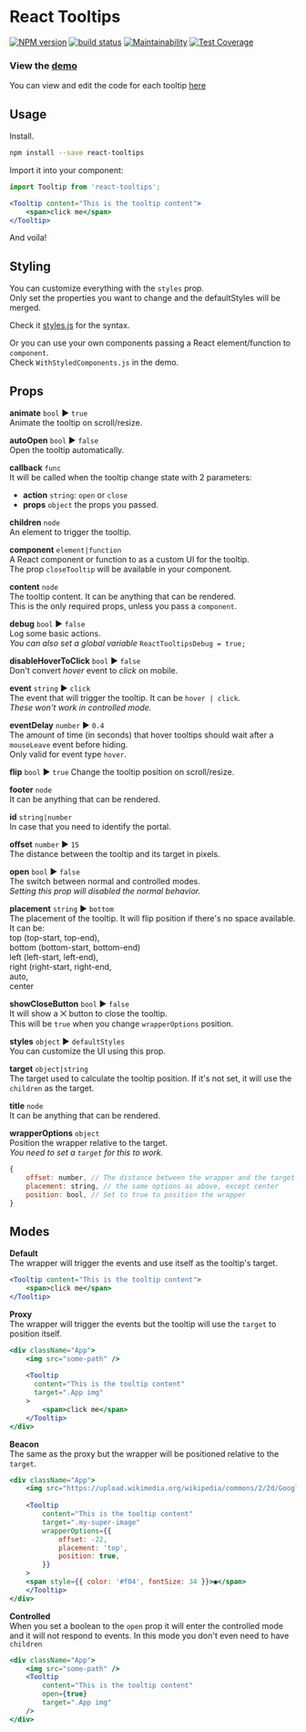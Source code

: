 React Tooltips
===

[![NPM version](https://badge.fury.io/js/react-tooltips.svg)](https://www.npmjs.com/package/react-tooltips) 
[![build status](https://travis-ci.org/gilbarbara/react-tooltips.svg)](https://travis-ci.org/gilbarbara/react-tooltips) 
[![Maintainability](https://api.codeclimate.com/v1/badges/930e69ac58dc225e5389/maintainability)](https://codeclimate.com/github/gilbarbara/react-tooltips/maintainability) 
[![Test Coverage](https://api.codeclimate.com/v1/badges/930e69ac58dc225e5389/test_coverage)](https://codeclimate.com/github/gilbarbara/react-tooltips/test_coverage)

### View the [demo](https://84vn36m178.codesandbox.io/)
You can view and edit the code for each tooltip [here](https://codesandbox.io/s/84vn36m178) 

## Usage

Install.

```bash
npm install --save react-tooltips
```

Import it into your component:

```jsx
import Tooltip from 'react-tooltips';

<Tooltip content="This is the tooltip content">
    <span>click me</span>
</Tooltip>

```

And voíla!


## Styling
You can customize everything with the `styles` prop.  
Only set the properties you want to change and the defaultStyles will be merged.

Check it [styles.js](./src/styles.js) for the syntax.

Or you can use your own components passing a React element/function to `component`.  
Check `WithStyledComponents.js` in the demo.

## Props

**animate** `bool` ▶︎ `true`  
Animate the tooltip on scroll/resize.
 
**autoOpen** `bool` ▶︎ `false`  
Open the tooltip automatically.  

**callback** `func`  
It will be called when the tooltip change state with 2 parameters:  

- **action** `string`: `open` or `close`  
- **props** `object` the props you passed.

**children** `node`  
An element to trigger the tooltip. 

**component** `element|function`  
A React component or function to as a custom UI for the tooltip.  
The prop `closeTooltip` will be available in your component. 

**content** `node`  
The tooltip content. It can be anything that can be rendered.  
This is the only required props, unless you pass a `component`.

**debug** `bool` ▶︎ `false`  
Log some basic actions.  
*You can also set a global variable* `ReactTooltipsDebug = true;`

**disableHoverToClick** `bool` ▶︎ `false`  
Don't convert *hover* event to *click* on mobile.

**event** `string` ▶︎ `click`  
The event that will trigger the tooltip. It can be `hover | click`.  
*These won't work in controlled mode.*

**eventDelay** `number` ▶︎ `0.4`  
The amount of time (in seconds) that hover tooltips should wait after a `mouseLeave` event before hiding.  
Only valid for event type `hover`.

**flip** `bool` ▶︎ `true`
Change the tooltip position on scroll/resize.

**footer** `node`  
It can be anything that can be rendered.  

**id** `string|number`  
In case that you need to identify the portal.

**offset** `number` ▶︎ `15`  
The distance between the tooltip and its target in pixels.

**open** `bool` ▶︎ `false`  
The switch between normal and controlled modes.  
*Setting this prop will disabled the normal behavior.*

**placement** `string` ▶︎ `bottom`  
The placement of the tooltip. It will flip position if there's no space available.
It can be:  
top (top-start, top-end),  
bottom (bottom-start, bottom-end)  
left (left-start, left-end),  
right (right-start, right-end,    
auto,  
center

**showCloseButton** `bool` ▶︎ `false`  
It will show a ⨉ button to close the tooltip.  
This will be `true` when you change `wrapperOptions` position.

**styles** `object` ▶︎ `defaultStyles`  
You can customize the UI using this prop.

**target** `object|string`  
The target used to calculate the tooltip position. If it's not set, it will use the `children` as the target.

**title** `node`  
It can be anything that can be rendered.  

**wrapperOptions** `object`  
Position the wrapper relative to the target.  
*You need to set a `target` for this to work.*

```js
{
    offset: number, // The distance between the wrapper and the target. It can be negative.
    placement: string, // the same options as above, except center
    position: bool, // Set to true to position the wrapper
}
```

## Modes

**Default**  
The wrapper will trigger the events and use itself as the tooltip's target.

```jsx
<Tooltip content="This is the tooltip content">
    <span>click me</span>
</Tooltip>

```

**Proxy**  
The wrapper will trigger the events but the tooltip will use the `target` to position itself.  

```jsx
<div className="App">
    <img src="some-path" />
        
    <Tooltip
      content="This is the tooltip content"
      target=".App img"
    >
        <span>click me</span> 
    </Tooltip>
</div>

```

**Beacon**  
The same as the proxy but the wrapper will be positioned relative to the `target`.

```jsx
<div className="App">
    <img src="https://upload.wikimedia.org/wikipedia/commons/2/2d/Google-favicon-2015.png" width="100" className="my-super-image" />
        
    <Tooltip
        content="This is the tooltip content"
        target=".my-super-image"
        wrapperOptions={{
            offset: -22,
            placement: 'top',
            position: true,
        }}
    >
    <span style={{ color: '#f04', fontSize: 34 }}>◉</span>
    </Tooltip>
</div>

```

**Controlled**  
When you set a boolean to the `open` prop it will enter the controlled mode and it will not respond to events.
In this mode you don't even need to have `children`

```jsx
<div className="App">
    <img src="some-path" />
    <Tooltip
        content="This is the tooltip content"
        open={true}
        target=".App img"
    />
</div>
```
